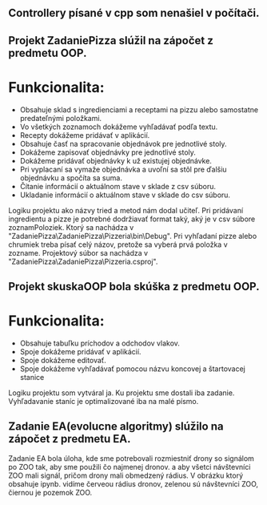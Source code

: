 ## Controllery písané v cpp som nenašiel v počítači.

## Projekt ZadaniePizza slúžil na zápočet z predmetu OOP.

# Funkcionalita:
* Obsahuje sklad s ingredienciami a receptami na pizzu alebo samostatne predateľnými položkami.
* Vo všetkých zoznamoch dokážeme vyhľadávať podľa textu.
* Recepty dokážeme pridávať v aplikácií.
* Obsahuje časť na spracovanie objednávok pre jednotlivé stoly.
* Dokážeme zapisovať objednávky pre jednotlivé stoly.
* Dokážeme pridávať objednávky k už existujej objednávke.
* Pri vyplacaní sa vymaže objednávka a uvoľní sa stôl pre ďalšiu objednávku a spočíta sa suma.
* Čítanie informácií o aktuálnom stave v sklade z csv súboru.
* Ukladanie informácií o aktuálnom stave v sklade do csv súboru.

Logiku projektu ako názvy tried a metod nám dodal učiteľ. Pri pridávaní ingredientu a pizze je potrebné dodržiavať format taký, aký je v csv súbore zoznamPoloziek. Ktorý sa nachádza v "ZadaniePizza\ZadaniePizza\Pizzeria\bin\Debug". Pri vyhľadaní pizze alebo chrumiek treba písať celý názov, pretože sa vyberá prvá položka v zozname. Projektový súbor sa nachádza v "ZadaniePizza\ZadaniePizza\Pizzeria.csproj".

## Projekt skuskaOOP bola skúška z predmetu OOP. 

# Funkcionalita:
* Obsahuje tabuľku príchodov a odchodov vlakov.
* Spoje dokážeme pridávať v aplikácií.
* Spoje dokážeme editovať.
* Spoje dokážeme vyhľadávať pomocou názvu koncovej a štartovacej stanice

Logiku projektu som vytváral ja. Ku projektu sme dostali iba zadanie. Vyhľadavanie staníc je optimalizované iba na malé písmo.

## Zadanie EA(evolucne algoritmy) slúžilo na zápočet z predmetu EA.
Zadanie EA bola úloha, kde sme potrebovali rozmiestniť drony so signálom po ZOO tak, aby sme použili čo najmenej dronov. a aby všetci návštevníci ZOO mali signál, pričom drony mali obmedzený rádius. V obrázku ktorý obsahuje ipynb. vidíme červeou rádius dronov, zelenou sú návštevníci ZOO, čiernou je pozemok ZOO.
